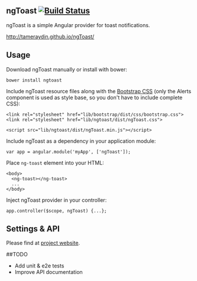## ngToast [![Build Status](http://img.shields.io/travis/tameraydin/ngToast/master.svg?style=flat)](https://travis-ci.org/tameraydin/ngToast)

ngToast is a simple Angular provider for toast notifications.

http://tameraydin.github.io/ngToast/

## Usage

Download ngToast manually or install with bower:

```bower install ngtoast```

Include ngToast resource files along with the [Bootstrap CSS](http://getbootstrap.com/) (only the Alerts component is used as style base, so you don't have to include complete CSS):
```
<link rel="stylesheet" href="lib/bootstrap/dist/css/bootstrap.css">
<link rel="stylesheet" href="lib/ngtoast/dist/ngToast.css">

<script src="lib/ngtoast/dist/ngToast.min.js"></script>
```

Include ngToast as a dependency in your application module:

```
var app = angular.module('myApp', ['ngToast']);
```

Place ```ng-toast``` element into your HTML:
```
<body>
  <ng-toast></ng-toast>
  ...
</body>
```

Inject ngToast provider in your controller:

```
app.controller($scope, ngToast) {...};
```

## Settings & API

Please find at [project website](http://tameraydin.github.io/ngToast/#api).


##TODO
- Add unit & e2e tests
- Improve API documentation
